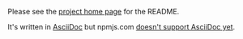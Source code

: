 Please see the [project home page](https://github.com/davedoesdev/browser-http2-duplex)
for the README.

It's written in [AsciiDoc](http://www.methods.co.nz/asciidoc/) but npmjs.com
[doesn't support AsciiDoc yet](https://github.com/npm/www/issues/42).

